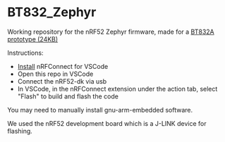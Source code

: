# BT832_Zephyr
Working repository for the nRF52 Zephyr firmware, made for a [BT832A prototype (24KB)](https://github.com/moothyknight/nRF52-Biosensing-Boards/tree/main/CAD/BT832_OLD)

Instructions:
- [Install](https://nrfconnect.github.io/vscode-nrf-connect/) nRFConnect for VSCode
- Open this repo in VSCode
- Connect the nRF52-dk via usb
- In VSCode, in the nRFConnect extension under the action tab, select "Flash" to build and flash the code 

You may need to manually install gnu-arm-embedded software. 

We used the nRF52 development board which is a J-LINK device for flashing.


